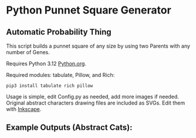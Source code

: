 # Python Punnet Square Generator
## Automatic Probability Thing

This script builds a punnet square of any size by using two Parents with any number of Genes.

Requires Python 3.12 [Python.org](https://www.python.org/).

Required modules: tabulate, Pillow, and Rich:
```
pip3 install tabulate rich pillow
```
Usage is simple, edit Config.py as needed, add more images if needed. 
Original abstract characters drawing files are included as SVGs. Edit them with [Inkscape](https://inkscape.org/).


## Example Outputs (Abstract Cats):


